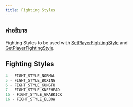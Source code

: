 ```yaml
---
title: Fighting Styles
---
```


## คำอธิบาย

Fighting Styles to be used with [SetPlayerFightingStyle](../functions/SetPlayerFightingStyle.md) and [GetPlayerFightingStyle](../functions/GetPlayerFightingStyle.md).

## Fighting Styles

```c
4 - FIGHT_STYLE_NORMAL
5 - FIGHT_STYLE_BOXING
6 - FIGHT_STYLE_KUNGFU
7 - FIGHT_STYLE_KNEEHEAD
15 - FIGHT_STYLE_GRABKICK
16 - FIGHT_STYLE_ELBOW
```
